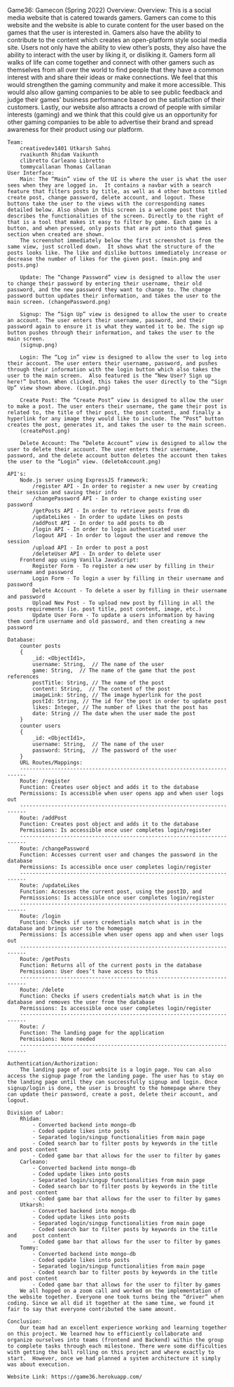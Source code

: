 Game36: Gamecon (Spring 2022)
    Overview: 
        Overview: 
        This is a social media website that is catered towards gamers. Gamers can come to this website and the website is able to curate content for the user based on the games that the user is interested in. Gamers also have the ability to contribute to the content which creates an open-platform style social media site.  Users not only have the ability to view other’s posts, they also have the ability to interact with the user by liking it, or disliking it. Gamers form all walks of life can come together and connect with other gamers such as themselves from all over the world to find people that they have a common interest with and share their ideas or make connections. We feel that this would strengthen the gaming community and make it more accessible. This would also allow gaming companies to be able to see public feedback and judge their games’ business performance based on the satisfaction of their customers. Lastly, our website also attracts a crowd of people with similar interests (gaming) and we think that this could give us an opportunity for other gaming companies to be able to advertise their brand and spread awareness for their product using our platform.

    Team: 
        creativedev1401 Utkarsh Sahni
        rvaikunth Rhidam Vaikunth
        clibretto Carleano Libretto
        tommycallanan Thomas Callanan
    User Interface:
        Main: The “Main” view of the UI is where the user is what the user sees when they are logged in.  It contains a navbar with a search feature that filters posts by title, as well as 4 other buttons titled create post, change password, delete account, and logout. These buttons take the user to the views with the corresponding names detailed below. Also shown in this screen is a welcome post that describes the functionalities of the screen. Directly to the right of that is a tool that makes it easy to filter by game. Each game is a button, and when pressed, only posts that are put into that games section when created are shown. 
        The screenshot immediately below the first screenshot is from the same view, just scrolled down.  It shows what the structure of the posts looks like. The like and dislike buttons immediately increase or decrease the number of likes for the given post. (main.png and posts.png)

        Update: The “Change Password” view is designed to allow the user to change their password by entering their username, their old password, and the new password they want to change to. The change password button updates their information, and takes the user to the main screen. (changePassword.png)

        Signup: The “Sign Up” view is designed to allow the user to create an account. The user enters their username, password, and their password again to ensure it is what they wanted it to be. The sign up button pushes through their information, and takes the user to the main screen.
        (signup.png)

        Login: The “Log in” view is designed to allow the user to log into their account. The user enters their username, password, and pushes through their information with the login button which also takes the user to the main screen.  Also featured is the “New User? Sign up here!” button. When clicked, this takes the user directly to the “Sign Up” view shown above. (Login.png)

        Create Post: The “Create Post” view is designed to allow the user to make a post. The user enters their username, the game their post is related to, the title of their post, the post content, and finally a hyperlink for any image they would like to include. The “Post” button creates the post, generates it, and takes the user to the main screen.
        (createPost.png)

        Delete Account: The “Delete Account” view is designed to allow the user to delete their account. The user enters their username, password, and the delete account button deletes the account then takes the user to the “Login” view. (deleteAccount.png)

    API's:
        Node.js server using ExpressJS framework:
            /register API - In order to register a new user by creating their session and saving their info
            /changePassword API - In order to change existing user password
            /getPosts API - In order to retrieve posts from db
            /updateLikes - In order to update likes on posts
            /addPost API - In order to add posts to db
            /login API - In order to login authenticated user
            /logout API - In order to logout the user and remove the session
            /upload API - In order to post a post
            /deleteUser API - In order to delete user
        Frontend app using Vanilla JavaScript:
            Register Form - To register a new user by filling in their username and password
            Login Form - To login a user by filling in their username and password
            Delete Account - To delete a user by filling in their username and password
            Upload New Post - To upload new post by filling in all the posts requirements (ie. post title, post content, image, etc.)
            Update User Form - To update a users information by having them confirm username and old password, and then creating a new password

    Database:
        counter posts
        {
            _id: <ObjectId1>,
            username: String,  // The name of the user
            game: String,  // The name of the game that the post references
            postTitle: String, // The name of the post
            content: String,  // The content of the post
            imageLink: String, // The image hyperlink for the post
            postId: String, // The id for the post in order to update post
            likes: Integer, // The number of likes that the post has
            date: String // The date when the user made the post
        }
        counter users
        {
            _id: <ObjectId1>,
            username: String,  // The name of the user
            password: String,  // The password of the user
        }
        URL Routes/Mappings:
        ------------------------------------------------------------------------
        Route: /register
        Function: Creates user object and adds it to the database
        Permissions: Is accessible when user opens app and when user logs out
        ------------------------------------------------------------------------
        Route: /addPost
        Function: Creates post object and adds it to the database
        Permissions: Is accessible once user completes login/register
        ------------------------------------------------------------------------
        Route: /changePassword
        Function: Accesses current user and changes the password in the database
        Permissions: Is accessible once user completes login/register
        ------------------------------------------------------------------------
        Route: /updateLikes
        Function: Accesses the current post, using the postID, and 
        Permisssions: Is accessible once user completes login/register
        ------------------------------------------------------------------------
        Route: /login
        Function: Checks if users credentials match what is in the database and brings user to the homepage
        Permissions: Is accessible when user opens app and when user logs out
        ------------------------------------------------------------------------
        Route: /getPosts
        Function: Returns all of the current posts in the database
        Permissions: User does’t have access to this
        ------------------------------------------------------------------------
        Route: /delete
        Function: Checks if users credentials match what is in the database and removes the user from the database
        Permissions: Is accessible once user completes login/register
        ------------------------------------------------------------------------
        Route: /
        Function: The landing page for the application
        Permissions: None needed
        ------------------------------------------------------------------------

    Authentication/Authorization: 
        The landing page of our website is a login page. You can also access the signup page from the landing page. The user has to stay on the landing page until they can successfully signup and login. Once signup/login is done, the user is brought to the homepage where they can update their password, create a post, delete their account, and logout.

    Division of Labor:
        Rhidam: 
            - Converted backend into mongo-db
            - Coded update likes into posts
            - Separated login/singup functionalities from main page
            - Coded search bar to filter posts by keywords in the title and post content
            - Coded game bar that allows for the user to filter by games
        Carleano: 
            - Converted backend into mongo-db
            - Coded update likes into posts
            - Separated login/singup functionalities from main page
            - Coded search bar to filter posts by keywords in the title and post content
            - Coded game bar that allows for the user to filter by games
        Utkarsh: 
            - Converted backend into mongo-db
            - Coded update likes into posts
            - Separated login/singup functionalities from main page
            - Coded search bar to filter posts by keywords in the title and     post content
            - Coded game bar that allows for the user to filter by games
        Tommy:
            - Converted backend into mongo-db
            - Coded update likes into posts
            - Separated login/singup functionalities from main page
            - Coded search bar to filter posts by keywords in the title and post content
            - Coded game bar that allows for the user to filter by games
        We all hopped on a zoom call and worked on the implementation of the website together. Everyone one took turns being the “driver” when coding. Since we all did it together at the same time, we found it fair to say that everyone contributed the same amount.

    Conclusion: 
        Our team had an excellent experience working and learning together on this project. We learned how to efficiently collaborate and organize ourselves into teams (frontend and Backend) within the group to complete tasks through each milestone. There were some difficulties with getting the ball rolling on this project and where exactly to start.  However, once we had planned a system architecture it simply was about execution.

    Website Link: https://game36.herokuapp.com/